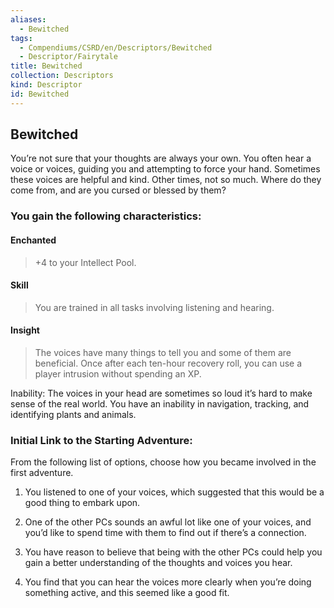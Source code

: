 ```yaml
---
aliases:
  - Bewitched
tags:
  - Compendiums/CSRD/en/Descriptors/Bewitched
  - Descriptor/Fairytale
title: Bewitched
collection: Descriptors
kind: Descriptor
id: Bewitched
---
```

## Bewitched    
You’re not sure that your thoughts are always your own. You often hear a voice or voices, guiding you and attempting to force your hand. Sometimes these voices are helpful and kind. Other times, not so much. Where do they come from, and are you cursed or blessed by them?  
### You gain the following characteristics:  
#### Enchanted  
>+4 to your Intellect Pool.  
#### Skill   
>You are trained in all tasks involving listening and hearing.  
#### Insight  
>The voices have many things to tell you and some of them are beneficial. Once after each ten-hour recovery roll, you can use a player intrusion without spending an XP.  
Inability: The voices in your head are sometimes so loud it’s hard to make sense of the real world. You have an inability in navigation, tracking, and identifying plants and animals.  
### Initial Link to the Starting Adventure:  
From the following list of options, choose how you became involved in the first adventure.  
1. You listened to one of your voices, which suggested that this would be a good thing to embark upon.  
2. One of the other PCs sounds an awful lot like one of your voices, and you’d like to spend time with them to find out if there’s a connection.  
3. You have reason to believe that being with the other PCs could help you gain a better understanding of the thoughts and voices you hear.  
4. You find that you can hear the voices more clearly when you’re doing something active, and this seemed like a good fit.  
  
